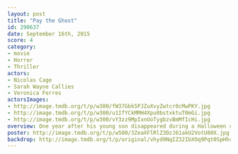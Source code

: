 ```yaml
---
layout: post
title: "Pay the Ghost"
id: 290637
date: September 16th, 2015
score: 4
category:
- movie
- Horror
- Thriller
actors:
- Nicolas Cage
- Sarah Wayne Callies
- Veronica Ferres
actorsImages:
- http://image.tmdb.org/t/p/w300/fW37Gbk5PJZuXvyZwtcr0cMwPKY.jpg
- http://image.tmdb.org/t/p/w300/u1IfYCkMMH4Xpu0bstxktuT0mGi.jpg
- http://image.tmdb.org/t/p/w300/vY3zz9MpIxnUoTygbzvBmMfIcHi.jpg
overview: One year after his young son disappeared during a Halloween carnival, Mike Cole is haunted by eerie images and terrifying messages he can’t explain. Together with his estranged wife, he will stop at nothing to unravel the mystery and find their son—and, in doing so, he unearths a legend that refuses to remain buried in the past.
poster: http://image.tmdb.org/t/p/w500/3ZeaXFlRlZ3DzJ61akU2VotU80X.jpg
backdrop: http://image.tmdb.org/t/p/original/vhyd9NqIZ32IbXOq9Pqt0SpHhc8.jpg
---
```

